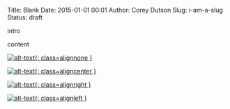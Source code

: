 Title: Blank
Date: 2015-01-01 00:01
Author: Corey Dutson
Slug: i-am-a-slug
Status: draft

intro


<!-- PELICAN_END_SUMMARY -->


content
<!-- no image align, but still want cbox to fire -->
[![alt-text](url/to/image.jpg){: class=alignnone }](url/to/image.jpg)

<!-- align image center -->
[![alt-text](url/to/image.jpg){: class=aligncenter }](url/to/image.jpg)

<!-- align image right -->
[![alt-text](url/to/image.jpg){: class=alignright }](url/to/image.jpg)

<!-- align image left -->
[![alt-text](url/to/image.jpg){: class=alignleft }](url/to/image.jpg)